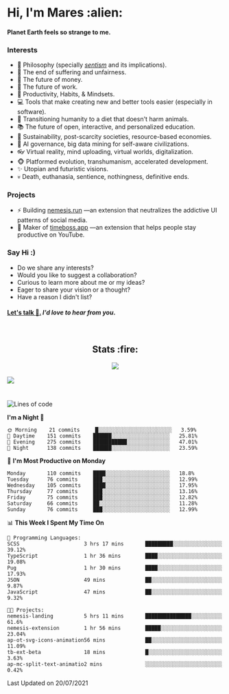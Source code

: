 <h1>Hi, I'm Mares :alien:</h1>

#### Planet Earth feels so strange to me.

### **Interests**

- 🌊 Philosophy (specially [_sentism_][sentismmedium] and its implications).
- 🎯 The end of suffering and unfairness.
- 💸 The future of money.
- 💼 The future of work.
- 🧠 Productivity, Habits, & Mindsets.
- 💻 Tools that make creating new and better tools easier (especially in software).
- 🥗 Transitioning humanity to a diet that doesn't harm animals.
- 📚 The future of open, interactive, and personalized education.
- 🌱 Sustainability, post-scarcity societies, resource-based economies.
- 🤖 AI governance, big data mining for self-aware civilizations.
- 👓 Virtual reality, mind uploading, virtual worlds, digitalization.
- 🐵 Platformed evolution, transhumanism, accelerated development.
- ✨ Utopian and futuristic visions.
- 💀 Death, euthanasia, sentience, nothingness, definitive ends.


### **Projects**

- ⚡ Building [nemesis.run](https://nemesis.run) —an extension that neutralizes the addictive UI patterns of social media.
- 💎 Maker of [timeboss.app](https://timeboss.app) —an extension that helps people stay productive on YouTube.


### **Say Hi :)**

- Do we share any interests?
- Would you like to suggest a collaboration?
- Curious to learn more about me or my ideas?
- Eager to share your vision or a thought?
- Have a reason I didn't list?

#### [Let's talk :wave:.](mailto:mareszhar@gmail.com) _I'd love to hear from you_.

[sentismmedium]: https://medium.com/@mareszhar/born-a-prisoner-a-reflection-about-life-its-struggles-and-a-plan-to-escape-d8566ce9b026

<br>

<h2 align="center">Stats :fire:</h2>

<div align="center">
  <img src="https://github-readme-streak-stats.herokuapp.com?user=mareszhar&theme=black-ice&hide_border=true&stroke=FFFFFF15&ring=DF8FFE&fire=DF8FFE&currStreakLabel=DF8FFE&background=1A232A&currStreakNum=86FFAB&dates=B1AAB3FF">
</div>

<br>

<img src="https://activity-graph.herokuapp.com/graph?username=mareszhar&theme=nord&bg_color=00000000&color=979797&line=DF8FFE&point=00000000&area=true&hide_border=true">

<br>

<h1></h1>

<!--START_SECTION:waka-->
![Lines of code](https://img.shields.io/badge/From%20Hello%20World%20I%27ve%20Written-102027%20lines%20of%20code-blue)

**I'm a Night 🦉** 

```text
🌞 Morning    21 commits     █░░░░░░░░░░░░░░░░░░░░░░░░   3.59% 
🌆 Daytime    151 commits    ██████░░░░░░░░░░░░░░░░░░░   25.81% 
🌃 Evening    275 commits    ███████████░░░░░░░░░░░░░░   47.01% 
🌙 Night      138 commits    ██████░░░░░░░░░░░░░░░░░░░   23.59%

```
📅 **I'm Most Productive on Monday** 

```text
Monday       110 commits    ████░░░░░░░░░░░░░░░░░░░░░   18.8% 
Tuesday      76 commits     ███░░░░░░░░░░░░░░░░░░░░░░   12.99% 
Wednesday    105 commits    ████░░░░░░░░░░░░░░░░░░░░░   17.95% 
Thursday     77 commits     ███░░░░░░░░░░░░░░░░░░░░░░   13.16% 
Friday       75 commits     ███░░░░░░░░░░░░░░░░░░░░░░   12.82% 
Saturday     66 commits     ██░░░░░░░░░░░░░░░░░░░░░░░   11.28% 
Sunday       76 commits     ███░░░░░░░░░░░░░░░░░░░░░░   12.99%

```


📊 **This Week I Spent My Time On** 

```text
💬 Programming Languages: 
SCSS                     3 hrs 17 mins       █████████░░░░░░░░░░░░░░░░   39.12% 
TypeScript               1 hr 36 mins        ████░░░░░░░░░░░░░░░░░░░░░   19.08% 
Pug                      1 hr 30 mins        ████░░░░░░░░░░░░░░░░░░░░░   17.93% 
JSON                     49 mins             ██░░░░░░░░░░░░░░░░░░░░░░░   9.87% 
JavaScript               47 mins             ██░░░░░░░░░░░░░░░░░░░░░░░   9.32%

🐱‍💻 Projects: 
nemesis-landing          5 hrs 11 mins       ███████████████░░░░░░░░░░   61.6% 
nemesis-extension        1 hr 56 mins        █████░░░░░░░░░░░░░░░░░░░░   23.04% 
ap-ot-svg-icons-animation56 mins             ██░░░░░░░░░░░░░░░░░░░░░░░   11.09% 
tb-ext-beta              18 mins             █░░░░░░░░░░░░░░░░░░░░░░░░   3.63% 
ap-mc-split-text-animatio2 mins              ░░░░░░░░░░░░░░░░░░░░░░░░░   0.42%

```


 Last Updated on 20/07/2021
<!--END_SECTION:waka-->

